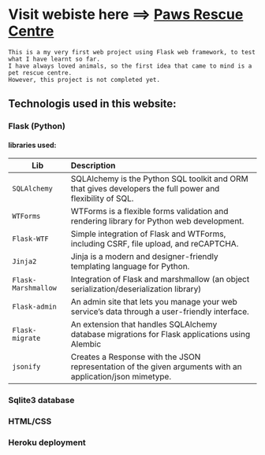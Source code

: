
# Visit webiste here ==> [Paws Rescue Centre](https://guarded-ridge-45162.herokuapp.com/)


```
This is a my very first web project using Flask web framework, to test what I have learnt so far.
I have always loved animals, so the first idea that came to mind is a pet rescue centre.
However, this project is not completed yet.
```
## Technologis used in this website:

### Flask (Python)

#### libraries used:
 

| Lib                  | Description
| ------------------------- |:-------------------
| `SQLAlchemy` | SQLAlchemy is the Python SQL toolkit and ORM that gives developers the full power and flexibility of SQL. |
| `WTForms` | WTForms is a flexible forms validation and rendering library for Python web development.|
| `Flask-WTF` | Simple integration of Flask and WTForms, including CSRF, file upload, and reCAPTCHA.
| `Jinja2` | Jinja is a modern and designer-friendly templating language for Python. |
| `Flask-Marshmallow` | Integration of Flask and marshmallow (an object serialization/deserialization library)
| `Flask-admin` | An admin site that lets you manage your web service’s data through a user-friendly interface.
| `Flask-migrate` | An extension that handles SQLAlchemy database migrations for Flask applications using Alembic
| `jsonify` | Creates a Response with the JSON representation of the given arguments with an application/json mimetype.



### Sqlite3 database 

### HTML/CSS

### Heroku deployment


